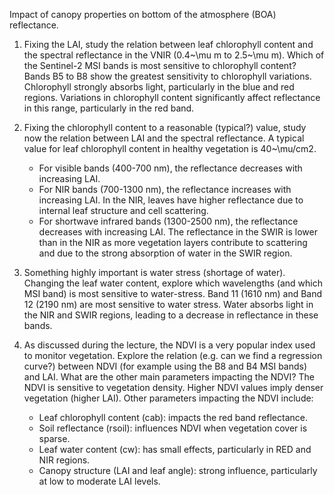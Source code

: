 Impact of canopy properties on bottom of the atmosphere (BOA) reflectance.

1. Fixing the LAI, study the relation between leaf chlorophyll content and the spectral reflectance in the VNIR (0.4~\mu m to 2.5~\mu m). Which of the Sentinel-2 MSI bands is most sensitive to chlorophyll content?
    Bands B5 to B8 show the greatest sensitivity to chlorophyll variations. Chlorophyll strongly absorbs light, particularly in the blue and red regions. Variations in chlorophyll content significantly affect reflectance in this range, particularly in the red band.

2. Fixing the chlorophyll content to a reasonable (typical?) value, study now the relation between LAI and the spectral reflectance.
    A typical value for leaf chlorophyll content in healthy vegetation is 40~\mu/cm2.
    - For visible bands (400-700 nm), the reflectance decreases with increasing LAI.
    - For NIR bands (700-1300 nm), the reflectance increases with increasing LAI. In the NIR, leaves have higher reflectance due to internal leaf structure and cell scattering.
    - For shortwave infrared bands (1300-2500 nm), the reflectance decreases with increasing LAI. The reflectance in the SWIR is lower than in the NIR as more vegetation layers contribute to scattering and due to the strong absorption of water in the SWIR region.

3. Something highly important is water stress (shortage of water). Changing the leaf water content, explore which wavelengths (and which MSI band) is most sensitive to water-stress.
    Band 11 (1610 nm) and Band 12 (2190 nm) are most sensitive to water stress. Water absorbs light in the NIR and SWIR regions, leading to a decrease in reflectance in these bands. 

4. As discussed during the lecture, the NDVI is a very popular index used to monitor vegetation. Explore the relation (e.g. can we find a regression curve?) between NDVI (for example using the B8 and B4 MSI bands) and LAI. What are the other main parameters impacting the NDVI?
   The NDVI is sensitive to vegetation density. Higher NDVI values imply denser vegetation (higher LAI).
   Other parameters impacting the NDVI include:
   - Leaf chlorophyll content (cab): impacts the red band reflectance.
   - Soil reflectance (rsoil): influences NDVI when vegetation cover is sparse.
   - Leaf water content (cw): has small effects, particularly in RED and NIR regions.
   - Canopy structure (LAI and leaf angle): strong influence, particularly at low to moderate LAI levels.
   
